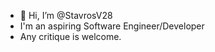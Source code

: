 - 👋 Hi, I’m @StavrosV28
- I'm an aspiring Software Engineer/Developer
- Any critique is welcome.

<!---
StavrosV28/StavrosV28 is a ✨ special ✨ repository because its `README.md` (this file) appears on your GitHub profile.
You can click the Preview link to take a look at your changes.
--->
